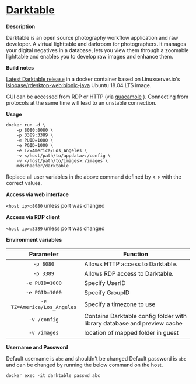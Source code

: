 # [Darktable](https://www.darktable.org/)

**Description**

Darktable is an open source photography workflow application and raw developer. A virtual lighttable and darkroom for photographers. It manages your digital negatives in a database, lets you view them through a zoomable lighttable and enables you to develop raw images and enhance them.


**Build notes**

[Latest Darktable release](https://software.opensuse.org/download.html?project=graphics:darktable&package=darktable) in a docker container based on Linuxserver.io's [lsiobase/rdesktop-web:bionic-java](https://hub.docker.com/r/lsiobase/rdesktop-web) Ubuntu 18.04 LTS image.

GUI can be accessed from RDP or HTTP (via [guacamole](https://guacamole.apache.org/) ).  Connecting from protocols at the same time will lead to an unstable connection.


**Usage**
```
docker run -d \
 	-p 8080:8080 \
 	-p 3389:3389 \
 	-e PUID=1000 \
  	-e PGID=1000 \
  	-e TZ=America/Los_Angeles \
 	-v </host/path/to/appdata>:/config \
 	-v </host/path/to/images>:/images \
 	mdschaefer/darktable

```

Replace all user variables in the above command defined by < > with the correct values.



**Access via web interface**

`<host ip>:8080` unless port was changed


**Access via RDP client**

`<host ip>:3389` unless port was changed


**Environment variables**


| Parameter | Function |
| :----: | ---- |
| `-p 8080` | Allows HTTP access to Darktable. |
| `-p 3389` | Allows RDP access to Darktable. |
| `-e PUID=1000` | Specify UserID  |
| `-e PGID=1000` | Specify GroupID  |
| `-e TZ=America/Los_Angeles` | Specify a timezone to use |
| `-v /config` | Contains Darktable config folder with library database and preview cache |
| `-v /images` | location of mapped folder in guest  |



**Username and Password**

Default username is `abc` and shouldn't be changed
Default password is `abc` and can be changed by running the below command on the host.

`docker exec -it darktable passwd abc`
